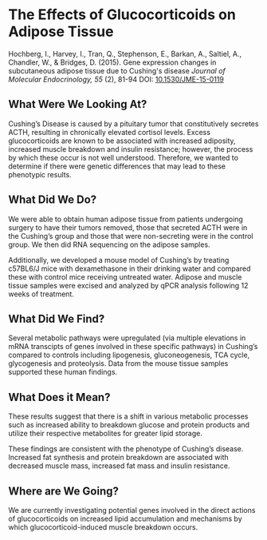 The Effects of Glucocorticoids on Adipose Tissue
=================================================

<span class="Z3988" title="ctx_ver=Z39.88-2004&rft_val_fmt=info%3Aofi%2Ffmt%3Akev%3Amtx%3Ajournal&rft.jtitle=Journal+of+Molecular+Endocrinology&rft_id=info%3Adoi%2F10.1530%2FJME-15-0119&rfr_id=info%3Asid%2Fresearchblogging.org&rft.atitle=Gene+expression+changes+in+subcutaneous+adipose+tissue+due+to+Cushing%27s+disease&rft.issn=0952-5041&rft.date=2015&rft.volume=55&rft.issue=2&rft.spage=81&rft.epage=94&rft.artnum=http%3A%2F%2Fjme.endocrinology-journals.org%2Flookup%2Fdoi%2F10.1530%2FJME-15-0119&rft.au=Hochberg%2C+I.&rft.au=Harvey%2C+I.&rft.au=Tran%2C+Q.&rft.au=Stephenson%2C+E.&rft.au=Barkan%2C+A.&rft.au=Saltiel%2C+A.&rft.au=Chandler%2C+W.&rft.au=Bridges%2C+D.&rfe_dat=bpr3.included=1;bpr3.tags=Biology%2CMedicine%2CMetabolism%2C+Endocrinology%2C+Aging%2C+Endocrinology%2C+Metabolism">Hochberg, I., Harvey, I., Tran, Q., Stephenson, E., Barkan, A., Saltiel, A., Chandler, W., & Bridges, D. (2015). Gene expression changes in subcutaneous adipose tissue due to Cushing's disease <span style="font-style: italic;">Journal of Molecular Endocrinology, 55</span> (2), 81-94 DOI: <a rev="review" href="http://dx.doi.org/10.1530/JME-15-0119">10.1530/JME-15-0119</a></span>

What Were We Looking At?
--------------------------

Cushing’s Disease is caused by a pituitary tumor that constitutively secretes ACTH, resulting in chronically elevated cortisol levels. Excess glucocorticoids are known to be associated with increased adiposity, increased muscle breakdown and insulin resistance; however, the process by which these occur is not well understood. Therefore, we wanted to determine if there were genetic differences that may lead to these phenotypic results.  

What Did We Do?
-----------------

We were able to obtain human adipose tissue from patients undergoing surgery to have their tumors removed, those that secreted ACTH were in the Cushing’s group and those that were non-secreting were in the control group. We then did RNA sequencing on the adipose samples.

Additionally, we developed a mouse model of Cushing’s by treating c57BL6/J mice with dexamethasone in their drinking water and compared these with control mice receiving untreated water. Adipose and muscle tissue samples were excised and analyzed by qPCR analysis following 12 weeks of treatment.

What Did We Find?
-------------------

Several metabolic pathways were upregulated (via multiple elevations in mRNA transcipts of genes involved in these specific pathways) in Cushing’s compared to controls including lipogenesis, gluconeogenesis, TCA cycle, glycogenesis and proteolysis. Data from the mouse tissue samples supported these human findings.

What Does it Mean?
--------------------

These results suggest that there is a shift in various metabolic processes such as increased ability to breakdown glucose and protein products and utilize their respective metabolites for greater lipid storage. 

These findings are consistent with the phenotype of Cushing’s disease. Increased fat synthesis and protein breakdown are associated with decreased muscle mass, increased fat mass and insulin resistance.

Where are We Going?
--------------------

We are currently investigating potential genes involved in the direct actions of glucocorticoids on increased lipid accumulation and mechanisms by which glucocorticoid-induced muscle breakdown occurs.
